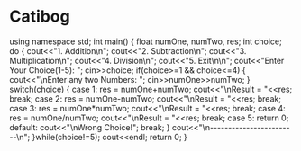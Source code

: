 # Catibog

using namespace std;
int main()
{
    float numOne, numTwo, res;
    int choice;
    do
    {
        cout<<"1. Addition\n";
        cout<<"2. Subtraction\n";
        cout<<"3. Multiplication\n";
        cout<<"4. Division\n";
        cout<<"5. Exit\n\n";
        cout<<"Enter Your Choice(1-5): ";
        cin>>choice;
        if(choice>=1 && choice<=4)
        {
            cout<<"\nEnter any two Numbers: ";
            cin>>numOne>>numTwo;
        }
        switch(choice)
        {
            case 1:
                res = numOne+numTwo;
                cout<<"\nResult = "<<res;
                break;
            case 2:
                res = numOne-numTwo;
                cout<<"\nResult = "<<res;
                break;
            case 3:
                res = numOne*numTwo;
                cout<<"\nResult = "<<res;
                break;
            case 4:
                res = numOne/numTwo;
                cout<<"\nResult = "<<res;
                break;
            case 5:
                return 0;
            default:
                cout<<"\nWrong Choice!";
                break;
        }
        cout<<"\n------------------------\n";
    }while(choice!=5);
    cout<<endl;
    return 0;
}
